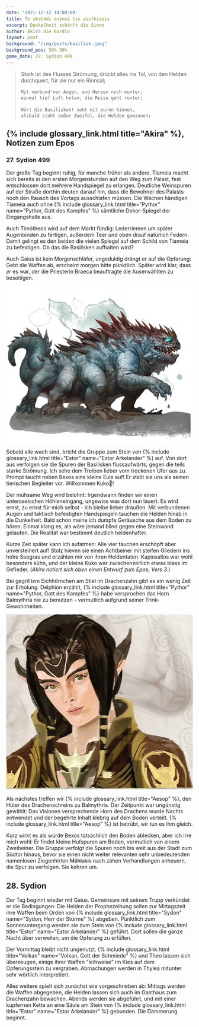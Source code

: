 ```yaml
---
date: '2021-12-12 14:00:00'
title: To skotádi oxýnei tis aisthíseis
excerpt: Dunkelheit schärft die Sinne
author: Akira die Bardin
layout: post
background: "/img/posts/basilisk.jpeg"
background_pos: 50% 30%
game_date: 27. Sydion 499
---
```


<div class="rhyme">
  <blockquote>
    Stark ist des Flusses Strömung, drückt alles ins Tal,
    von den Helden durchquert, für sie nur ein Rinnsal;

    Mit verbund'nen Augen, und Herzen noch munter,
    einmal tief Luft holen, die Reise geht runter;

    Hört die Basilisken! seht mit euren Sinnen,
    alsbald steht außer Zweifel, die Helden gewinnen;
  </blockquote>
</div>

## {% include glossary_link.html title="Akira" %}, Notizen zum Epos

### 27. Sydion 499

Der große Tag beginnt ruhig, für manche früher als andere. Tiameia macht sich bereits in den ersten Morgenstunden auf den Weg zum Palast, fest entschlossen dort mehrere Handspiegel zu erlangen. Deutliche Weinspuren auf der Straße dorthin deuten darauf hin, dass die Bewohner des Palasts noch den Rausch des Vortags ausschlafen müssen. Die Wachen händigen Tiameia auch ohne {% include glossary_link.html title="Pythor" name="Pythor, Gott des Kampfes" %} sämtliche Dekor-Spiegel der Eingangshalle aus.

Auch Timótheos wird auf dem Markt fündig: Lederriemen um später Augenbinden zu fertigen, außerdem Teer und oben drauf natürlich Federn. Damit gelingt es den beiden die vielen Spiegel auf dem Schild von Tiameia zu befestigen. Ob das die Basilisken aufhalten wird?

Auch Gaius ist kein Morgenschläfer, ungeduldig drängt er auf die Opferung: Gebt die Waffen ab, erscheint morgen bitte pünktlich. Später wird klar, dass _er_ es war, der die Priesterin Braeca beauftragte die Auserwählten zu beseitigen.

![Basilik](/img/posts/basilisk.png)

Sobald alle wach sind, bricht die Gruppe zum Stein von {% include glossary_link.html title="Estor" name="Estor Arkelander" %} auf. Von dort aus verfolgen sie die Spuren der Basilisken flussaufwärts, gegen die teils starke Strömung. Ich sehe dem Treiben lieber vom trockenen Ufer aus zu.
Prompt taucht neben Bexos eine kleine Eule auf! Er stellt sie uns als seinen tierischen Begleiter vor. Willkommen Kuko🦉!

Der mühsame Weg wird belohnt: Irgendwann finden wir einen unterseeischen Höhleneingang, ungewiss was dort nun lauert. Es wird ernst, zu ernst für mich selbst - ich bleibe lieber draußen. Mit verbundenen Augen und taktisch befestigten Handspiegeln tauchen die Helden hinab in die Dunkelheit. Bald schon meine ich dumpfe Geräusche aus dem Boden zu hören: Einmal klang es, als wäre jemand blind gegen eine Steinwand gelaufen. Die Realität war bestimmt deutlich heldenhafter.

Kurze Zeit später kann ich aufatmen: Alle vier tauchen erschöpft aber unversteinert auf! Stolz hieven sie einen Achtbeiner mit steifen Gliedern ins hohe Seegras und erzählen mir von ihren Heldentaten. Kapiosallos war wohl besonders kühn, und der kleine Kuko war zwischenzeitlich etwas blass im Gefieder. (_Akira notiert sich oben einen Entwurf zum Epos, Vers 3_.)

Bei gegrilltem Eichhörnchen am Stiel im Drachenzahn gibt es ein wenig Zeit zur Erholung. Delphion erzählt, {% include glossary_link.html title="Pythor" name="Pythor, Gott des Kampfes" %} habe versprochen das Horn Balmythria nie zu benutzen - vermutlich aufgrund seiner Trink-Gewohnheiten.

![{% include glossary_link.html title="Aesop" %}](/img/posts/aesop.png)

Als nächstes treffen wir {% include glossary_link.html title="Aesop" %}, den Hüter des Drachenschreins zu Balmythria. Der Zeitpunkt war ungünstig gewählt: Das Visionen versprechende Horn des Drachens wurde Nachts entwendet und der begehrte Inhalt klebrig auf dem Boden verteilt. {% include glossary_link.html title="Aesop" %} ist betrübt, wir tun es ihm gleich.

Kurz wirkt es als würde Bexos tatsächlich den Boden ablecken, aber ich irre mich wohl: Er findet kleine Hufspuren am Boden, vermutlich von einem Zweibeiner. Die Gruppe verfolgt die Spuren noch bis weit aus der Stadt zum Südtor hinaus, bevor sie einen nicht weiter relevanten sehr unbedeutenden namenlosen Ziegenhirten ~~Mählakis~~ nach zähen Verhandlungen anheuern, die Spur zu verfolgen. Sie kehren um.

## 28. Sydion

Der Tag beginnt wieder mit Gaius. Gemeinsam mit seinem Trupp verkündet er die Bedingungen: Die Helden der Prophezeihung sollen zur Mittagszeit ihre Waffen beim Orden von {% include glossary_link.html title="Sydon" name="Sydon, Herr der Stürme" %} abgeben. Pünktlich zum Sonnenuntergang werden sie zum Stein von {% include glossary_link.html title="Estor" name="Estor Arkelander" %} geführt. Dort sollen die ganze Nacht über verweilen, um die Opferung zu erfüllen.

Der Vormittag bleibt nicht ungenutzt. {% include glossary_link.html title="Volkan" name="Volkan, Gott der Schmiede" %} und Theo lassen sich überzeugen, einige ihrer Waffen "leihweise" im Kies auf dem Opferungsstein zu vergraben. Abmachungen werden in Thylea mitunter sehr wörtlich interpretiert.

Alles weitere spielt sich zunächst wie vorgeschrieben ab: Mittags werden die Waffen abgegeben, die Helden lassen sich auch im Gasthaus zum Drachenzahn bewachen. Abends werden sie abgeführt, und mit einer kupfernen Kette an eine Säule am Stein von {% include glossary_link.html title="Estor" name="Estor Arkelander" %} gebunden. Die Dämmerung beginnt.
